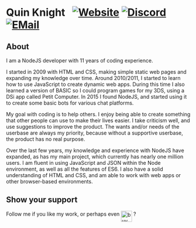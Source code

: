 # Quin Knight ​ ​ [![Website][website]](https://cheesits456.dev) [![Discord][discord]](https://discord.gg/7QH4YeD) [![EMail][email]](mailto:quin@cheesits456.dev)

## About

I am a NodeJS developer with 11 years of coding experience.

I started in 2009 with HTML and CSS, making simple static web pages and expanding my knowledge over time. Around 2010/2011, I started to learn how to use JavaScript to create dynamic web apps. During this time I also learned a version of BASIC so I could program games for my 3DS, using a DSi app called Petit Computer. In 2015 I found NodeJS, and started using it to create some basic bots for various chat platforms.

My goal with coding is to help others. I enjoy being able to create something that other people can use to make their lives easier. I take criticism well, and use suggestions to improve the product. The wants and/or needs of the userbase are always my priority, because without a supportive userbase, the product has no real purpose.

Over the last few years, my knowledge and experience with NodeJS have expanded, as has my main project, which currently has nearly one million users. I am fluent in using JavaScript and JSON within the Node environment, as well as all the features of ES6. I also have a solid understanding of HTML and CSS, and am able to work with web apps or other browser-based environments.

## Show your support

Follow me if you like my work, or perhaps even [<img src="https://cdn.buymeacoffee.com/buttons/lato-blue.png" align="top" height="30px" alt="buy me a coffee">](https://donate.haileybot.com) ? 

[website]:	https://img.shields.io/badge/-Website-e722e7?style=for-the-badge
[discord]:	https://img.shields.io/badge/-Discord-e722e7?style=for-the-badge
[email]:	https://img.shields.io/badge/-E--Mail-e722e7?style=for-the-badge
